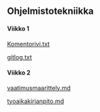 ## Ohjelmistotekniikka

#### Viikko 1

[Komentorivi.txt](https://github.com/sannilatvala/ot-harjoitustyo/blob/main/laskarit/viikko1/komentorivi.txt)

[gitlog.txt](https://github.com/sannilatvala/ot-harjoitustyo/blob/main/laskarit/viikko1/gitlog.txt)

#### Viikko 2

[vaatimusmaarittely.md](https://github.com/sannilatvala/ot-harjoitustyo/blob/main/dokumentaatio/vaatimusmaarittely.md)

[tyoaikakirjanpito.md](https://github.com/sannilatvala/ot-harjoitustyo/blob/main/dokumentaatio/tyoaikakirjanpito.md)

